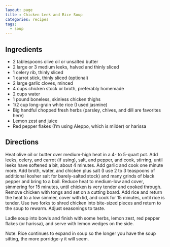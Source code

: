```yaml
---
layout: page
title : Chicken Leek and Rice Soup
categories: recipes
tags:
  - soup
---
```


## Ingredients

- 2 tablespoons olive oil or unsalted butter
- 2 large or 3 medium leeks, halved and thinly sliced
- 1 celery rib, thinly sliced
- 1 carrot stick, thinly sliced (optional)
- 2 large garlic cloves, minced
- 4 cups chicken stock or broth, preferably homemade
- 2 cups water
- 1 pound boneless, skinless chicken thighs
- 1/2 cup long-grain white rice (I used jasmine)
- Big handful chopped fresh herbs (parsley, chives, and dill are favorites here)
- Lemon zest and juice
- Red pepper flakes (I’m using Aleppo, which is milder) or harissa

## Directions

Heat olive oil or butter over medium-high heat in a 4- to 5-quart pot. Add leeks, celery, and carrot (if using), salt, and pepper, and cook, stirring, until leeks have softened a bit, about 4 minutes. Add garlic and cook one minute more. Add broth, water, and chicken plus salt (I use 2 to 3 teaspoons of additional kosher salt for barely-salted stock) and many grinds of black pepper and bring to a boil. Reduce heat to medium-low and cover, simmering for 15 minutes, until chicken is very tender and cooked through. Remove chicken with tongs and set on a cutting board. Add rice and return the heat to a low simmer, cover with lid, and cook for 15 minutes, until rice is tender. Use two forks to shred chicken into bite-sized pieces and return to the soup to rewarm. Adjust seasonings to taste.

Ladle soup into bowls and finish with some herbs, lemon zest, red pepper flakes (or harissa), and serve with lemon wedges on the side.

Note: Rice continues to expand in soup so the longer you have the soup sitting, the more porridge-y it will seem.
